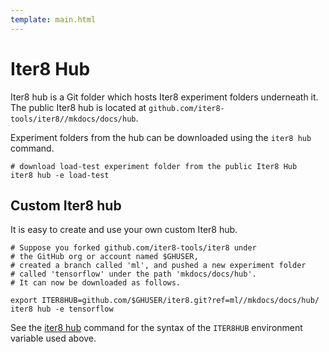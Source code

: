 ```yaml
---
template: main.html
---
```


# Iter8 Hub

Iter8 hub is a Git folder which hosts Iter8 experiment folders underneath it. The public Iter8 hub is located at `github.com/iter8-tools/iter8//mkdocs/docs/hub`.

Experiment folders from the hub can be downloaded using the `iter8 hub` command.

```shell
# download load-test experiment folder from the public Iter8 Hub
iter8 hub -e load-test
```

## Custom Iter8 hub

It is easy to create and use your own custom Iter8 hub.

```shell
# Suppose you forked github.com/iter8-tools/iter8 under 
# the GitHub org or account named $GHUSER,
# created a branch called 'ml', and pushed a new experiment folder 
# called 'tensorflow' under the path 'mkdocs/docs/hub'. 
# It can now be downloaded as follows.

export ITER8HUB=github.com/$GHUSER/iter8.git?ref=ml//mkdocs/docs/hub/
iter8 hub -e tensorflow
```

See the [iter8 hub](../commands/iter8_hub.md) command for the syntax of the `ITER8HUB` environment variable used above.
